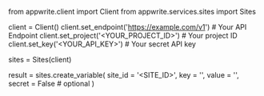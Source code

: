 from appwrite.client import Client
from appwrite.services.sites import Sites

client = Client()
client.set_endpoint('https://example.com/v1') # Your API Endpoint
client.set_project('<YOUR_PROJECT_ID>') # Your project ID
client.set_key('<YOUR_API_KEY>') # Your secret API key

sites = Sites(client)

result = sites.create_variable(
    site_id = '<SITE_ID>',
    key = '<KEY>',
    value = '<VALUE>',
    secret = False # optional
)
